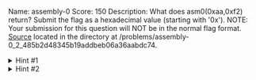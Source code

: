 Name: assembly-0
Score: 150
Description: What does asm0(0xaa,0xf2) return? Submit the flag as a hexadecimal value (starting with '0x'). NOTE: Your submission for this question will NOT be in the normal flag format. <a href='//2018shell1.picoctf.com/static/5359d5442f2379ae9948dfeebe80d8f8/intro_asm_rev.S'>Source</a> located in the directory at /problems/assembly-0_2_485b2d48345b19addbeb06a36aabdc74.
<details><summary>Hint #1</summary>basical assembly <a href="https://www.tutorialspoint.com/assembly_programming/assembly_basic_syntax.htm">tutorial</a></details><details><summary>Hint #2</summary>assembly <a href="https://www.tutorialspoint.com/assembly_programming/assembly_registers.htm">registers</a></details>